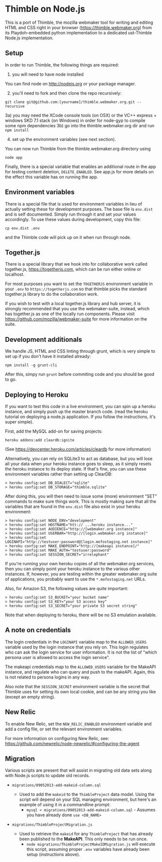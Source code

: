 Thimble on Node.js
==================

This is a port of Thimble, the mozilla webmaker tool for writing and editing
HTML and CSS right in your browser (https://thimble.webmaker.org) from its
Playdoh-embedded python implementation to a dedicated ust-Thimble Node.js
implementation.

Setup
-----

In order to run Thimble, the following things are required:

1) you will need to have node installed

You can find node on http://nodejs.org or your package manager.

2) you'll need to fork and then clone the repo recursively:

```
git clone git@github.com:[yourname]/thimble.webmaker.org.git --recursive
```

3a) you may need the XCode console tools (on OSX) or the VC++ express + windows SKD 7.1 stack (on Windows) in order for node-gyp to compile some npm dependencies
3b) go into the thimble.webmaker.org dir and run ```npm install```

4) set up the environment variables (see next section).

You can now run Thimble from the thimble.webmaker.org directory using

```node app```

Finally, there is a special variable that enables an additional route
in the app for testing content deletion, `DELETE_ENABLED`. See app.js
for more details on the effect this variable has on running the app.

Environment variables
---------------------

There is a special file that is used for environment variables in lieu of
actually setting these for development purposes. The base file is
```env.dist``` and is self documented. Simply run through it and set your
values accordingly. To use these values during development, copy this
file:

```
cp env.dist .env
```

and the Thimble code will pick up on it when run through node.

Together.js
-----------

There is a special library that we hook into for collaborative work called
together.js, https://togetherjs.com, which can be run either online or
localhost.

For most purposes you want to set the `TOGETHERJS` environment variable
in your `.env` to `https://togetherjs.com` so that thimble picks the standard
together.js library to do the collaboration work.

If you wish to test with a local together.js library and hub server, it
is strongly recommended that you use the webmaker-suite, instead, which
has together.js as one of the locally run components. Please visit
https://github.com/mozilla/webmaker-suite for more information on the suite.


Development additionals
-----------------------

We handle JS, HTML and CSS linting through grunt, which is very simple
to set up if you don't have it installed already:

```npm install -g grunt-cli```

After this, simpy run ```grunt``` before commiting code and you should
be good to go.

Deploying to Heroku
-------------------

If you want to test this code in a live environment, you can spin up a
heroku instance, and simply push up the master branch code. (read
the heroku tutorial on deploying a node.js application. If you follow
the instructions, it's super simple).

First, add the MySQL add-on for saving projects:

`heroku addons:add cleardb:ignite`

(See https://devcenter.heroku.com/articles/cleardb for more information)

Alternatively, you can rely on SQLite3 to act as database, but you will
lose all your data when your heroku instance goes to sleep, as it simply
resets the heroku instance to its deploy state. If that's fine, you can
use these environment variables rather than setting up ClearDB:

```
> heroku config:set DB_DIALECT="sqlite"
> heroku config:set DB_STORAGE="thimble.sqlite"
```

After doing this, you will then need to issue some (more) environment "SET"
commands to make sure things work. This is mostly making sure that all the
variables that are found in the `env.dist` file also exist in your heroku
environment:

```
> heroku config:set NODE_ENV="development"
> heroku config:set HOSTNAME="htt:// ...heroku instance..."
> heroku config:set AUDIENCE="http://[webmaker.org instance]"
> heroku config:set USERBAR="http://[login.webmaker.org instance]"
> heroku config:set LOGINAPI="http://testuser:password@[login.mofostaging.net instance]"
> heroku config:set MAKE_ENDPOINT="http://[makeapi instance]/"
> heroku config:set MAKE_AUTH="testuser:password"
> heroku config:set SESSION_SECRET="irrelephant"
```

If you're running your own heroku copies of all the webmaker.org services,
then you can simply point your heroku instance to the various other
instances. If, however, you are testing within the greater webmaker.org
suite of applications, you probably want to use the `*.mofostaging.net` URLs.

Also, for Amazon S3, the following values are quite important:

```
> heroku config:set S3_BUCKET="your bucket name"
> heroku config:set S3_KEY="your S3 access key"
> heroku config:set S3_SECRET="your private S3 secret string"
```

Note that when deploying to heroku, there will be no S3 emulation available.

A note on credentials
---------------------

The login credentials  in the `LOGINAPI` variable map to the `ALLOWED_USERS` variable used by the login instance that you rely on. This login regulates who can ask the login service for user information. It is not the list of "which persona user is allowed to access the login service".

The makeapi credentials map to the `ALLOWED_USERS` variable for the MakeAPI instance, and regulate who can query and push to the makeAPI. Again, this is not related to persona logins in any way.

Also note that the `SESSION_SECRET` environment variable is the secret that Thimble uses for setting its own local cookie, and can be any string you like (except an empty string).

New Relic
---------

To enable New Relic, set the `NEW_RELIC_ENABLED` environment variable and add a config file, or set the relevant environment variables.

For more information on configuring New Relic, see: https://github.com/newrelic/node-newrelic/#configuring-the-agent

Migration
---------

Various scripts are present that will assist in migrating old data sets along with Node.js scripts to update old records.

* `migrations/09052013-add-makeid-column.sql`
    * Used to add the `makeid` to the `ThimbleProject` data model. Using the script will depend on your SQL managing environment, but here's an example of using it in a commandline prompt:
        * `mysql < migrations/09052013-add-makeid-column.sql` - Assumes you have already done `use <DB_NAME>`

* `migrations/ThimbleProjectMigration.js`
    * Used to retrieve the `makeid` for any `ThimbleProject` that has already been published to the **MakeAPI**. This only needs to be run once.
        * `node migrations/ThimbleProjectMakeIDMigration.js` will execute this script, assuming proper `.env` variables have already been setup (instructions above).


